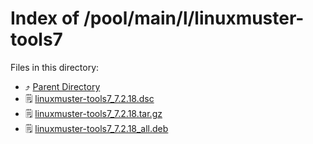 
# Index of /pool/main/l/linuxmuster-tools7
Files in this directory:
- ⤴ [Parent Directory](../)
- 🗒 [linuxmuster-tools7_7.2.18.dsc](linuxmuster-tools7_7.2.18.dsc)
- 🗒 [linuxmuster-tools7_7.2.18.tar.gz](linuxmuster-tools7_7.2.18.tar.gz)
- 🗒 [linuxmuster-tools7_7.2.18_all.deb](linuxmuster-tools7_7.2.18_all.deb)
